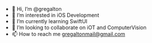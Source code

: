 - 👋 Hi, I’m @gregalton
- 👀 I’m interested in iOS Development
- 🌱 I’m currently learning SwiftUI
- 💞️ I’m looking to collaborate on iOT and ComputerVision
- 📫 How to reach me gregaltonmail@gmail.com

<!---
gregalton/gregalton is a ✨ special ✨ repository because its `README.md` (this file) appears on your GitHub profile.
You can click the Preview link to take a look at your changes.
--->
